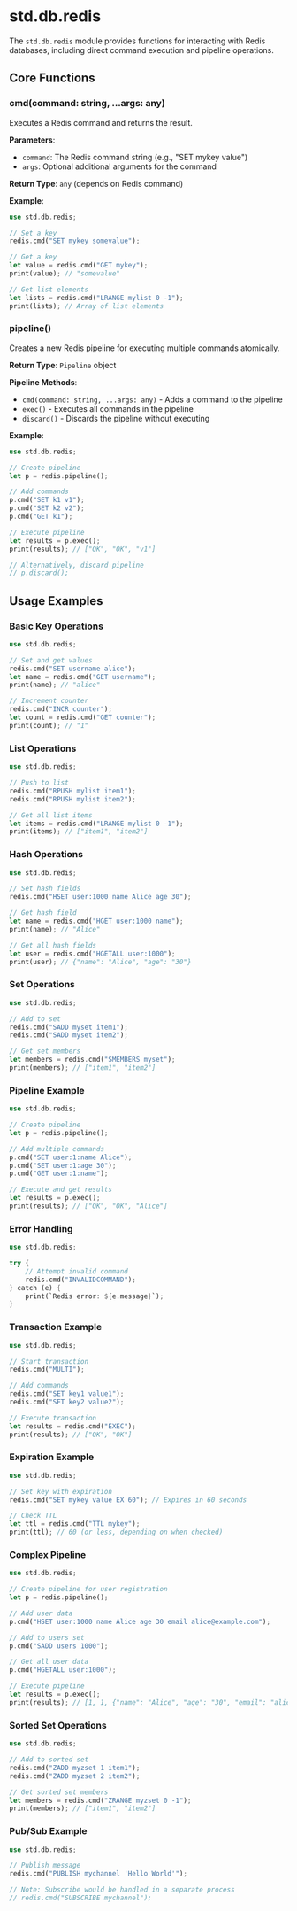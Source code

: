 # std.db.redis

The `std.db.redis` module provides functions for interacting with Redis databases, including direct command execution and pipeline operations.

## Core Functions

### cmd(command: string, ...args: any)

Executes a Redis command and returns the result.

**Parameters**:
- `command`: The Redis command string (e.g., "SET mykey value")
- `args`: Optional additional arguments for the command

**Return Type**: `any` (depends on Redis command)

**Example**:
```rust
use std.db.redis;

// Set a key
redis.cmd("SET mykey somevalue");

// Get a key
let value = redis.cmd("GET mykey");
print(value); // "somevalue"

// Get list elements
let lists = redis.cmd("LRANGE mylist 0 -1");
print(lists); // Array of list elements
```

### pipeline()

Creates a new Redis pipeline for executing multiple commands atomically.

**Return Type**: `Pipeline` object

**Pipeline Methods**:
- `cmd(command: string, ...args: any)` - Adds a command to the pipeline
- `exec()` - Executes all commands in the pipeline
- `discard()` - Discards the pipeline without executing

**Example**:
```rust
use std.db.redis;

// Create pipeline
let p = redis.pipeline();

// Add commands
p.cmd("SET k1 v1");
p.cmd("SET k2 v2");
p.cmd("GET k1");

// Execute pipeline
let results = p.exec();
print(results); // ["OK", "OK", "v1"]

// Alternatively, discard pipeline
// p.discard();
```

## Usage Examples

### Basic Key Operations
```rust
use std.db.redis;

// Set and get values
redis.cmd("SET username alice");
let name = redis.cmd("GET username");
print(name); // "alice"

// Increment counter
redis.cmd("INCR counter");
let count = redis.cmd("GET counter");
print(count); // "1"
```

### List Operations
```rust
use std.db.redis;

// Push to list
redis.cmd("RPUSH mylist item1");
redis.cmd("RPUSH mylist item2");

// Get all list items
let items = redis.cmd("LRANGE mylist 0 -1");
print(items); // ["item1", "item2"]
```

### Hash Operations
```rust
use std.db.redis;

// Set hash fields
redis.cmd("HSET user:1000 name Alice age 30");

// Get hash field
let name = redis.cmd("HGET user:1000 name");
print(name); // "Alice"

// Get all hash fields
let user = redis.cmd("HGETALL user:1000");
print(user); // {"name": "Alice", "age": "30"}
```

### Set Operations
```rust
use std.db.redis;

// Add to set
redis.cmd("SADD myset item1");
redis.cmd("SADD myset item2");

// Get set members
let members = redis.cmd("SMEMBERS myset");
print(members); // ["item1", "item2"]
```

### Pipeline Example
```rust
use std.db.redis;

// Create pipeline
let p = redis.pipeline();

// Add multiple commands
p.cmd("SET user:1:name Alice");
p.cmd("SET user:1:age 30");
p.cmd("GET user:1:name");

// Execute and get results
let results = p.exec();
print(results); // ["OK", "OK", "Alice"]
```

### Error Handling
```rust
use std.db.redis;

try {
    // Attempt invalid command
    redis.cmd("INVALIDCOMMAND");
} catch (e) {
    print(`Redis error: ${e.message}`);
}
```

### Transaction Example
```rust
use std.db.redis;

// Start transaction
redis.cmd("MULTI");

// Add commands
redis.cmd("SET key1 value1");
redis.cmd("SET key2 value2");

// Execute transaction
let results = redis.cmd("EXEC");
print(results); // ["OK", "OK"]
```

### Expiration Example
```rust
use std.db.redis;

// Set key with expiration
redis.cmd("SET mykey value EX 60"); // Expires in 60 seconds

// Check TTL
let ttl = redis.cmd("TTL mykey");
print(ttl); // 60 (or less, depending on when checked)
```

### Complex Pipeline
```rust
use std.db.redis;

// Create pipeline for user registration
let p = redis.pipeline();

// Add user data
p.cmd("HSET user:1000 name Alice age 30 email alice@example.com");

// Add to users set
p.cmd("SADD users 1000");

// Get all user data
p.cmd("HGETALL user:1000");

// Execute pipeline
let results = p.exec();
print(results); // [1, 1, {"name": "Alice", "age": "30", "email": "alice@example.com"}]
```

### Sorted Set Operations
```rust
use std.db.redis;

// Add to sorted set
redis.cmd("ZADD myzset 1 item1");
redis.cmd("ZADD myzset 2 item2");

// Get sorted set members
let members = redis.cmd("ZRANGE myzset 0 -1");
print(members); // ["item1", "item2"]
```

### Pub/Sub Example
```rust
use std.db.redis;

// Publish message
redis.cmd("PUBLISH mychannel 'Hello World'");

// Note: Subscribe would be handled in a separate process
// redis.cmd("SUBSCRIBE mychannel");
```